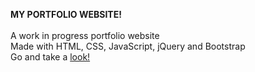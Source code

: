 **MY PORTFOLIO WEBSITE!** <br><br>
A work in progress portfolio website <br>
Made with HTML, CSS, JavaScript, jQuery and Bootstrap <br>
Go and take a <a href="https://kevinli23.github.io/" target="_blank">look!</a>
